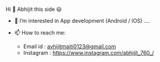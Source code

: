 Hi 👋
Abhijit this side 😃

- 🌱 I’m interested in App development (Android / IOS) ....

- 📫 How to reach me: 
  - Email id : avhijitmaiti0123@gmail.com
  - Instagram : https://www.instagram.com/abhijit_760_/
